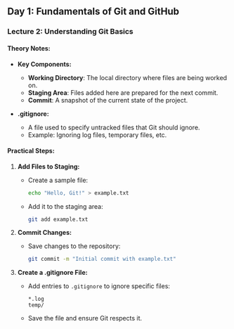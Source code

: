 
## Day 1: Fundamentals of Git and GitHub

### Lecture 2: Understanding Git Basics
#### Theory Notes:
- **Key Components:**
  - **Working Directory**: The local directory where files are being worked on.
  - **Staging Area**: Files added here are prepared for the next commit.
  - **Commit**: A snapshot of the current state of the project.

- **.gitignore:**
  - A file used to specify untracked files that Git should ignore.
  - Example: Ignoring log files, temporary files, etc.

#### Practical Steps:
1. **Add Files to Staging:**
   - Create a sample file:
     ```bash
     echo "Hello, Git!" > example.txt
     ```
   - Add it to the staging area:
     ```bash
     git add example.txt
     ```

2. **Commit Changes:**
   - Save changes to the repository:
     ```bash
     git commit -m "Initial commit with example.txt"
     ```

3. **Create a .gitignore File:**
   - Add entries to `.gitignore` to ignore specific files:
     ```
     *.log
     temp/
     ```
   - Save the file and ensure Git respects it.
